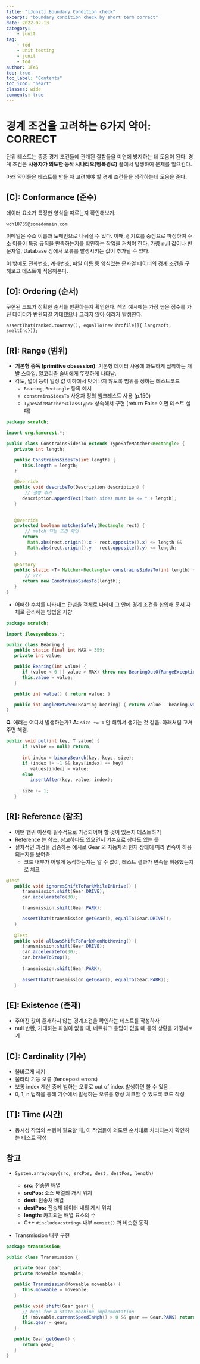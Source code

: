 ```yaml
---
title: "[Junit] Boundary Condition check"
excerpt: "boundary condition check by short term correct"
date: 2022-02-13
category:
    - junit
tag:
    - tdd
    - unit testing
    - junit
    - tdd
author: 1FeS
toc: true
toc_label: "Contents"
toc_icon: "heart"
classes: wide
comments: true
---
```


# 경계 조건을 고려하는 6가지 약어: CORRECT

단위 테스트는 종종 경계 조건들에 관계된 결함들을 미연에 방지하는 데 도움이 된다. 경계 조건은 **사용자가 의도한 동작 시나리오(행복경로)** 끝에서 발생하여 문제를 일으킨다.

아래 약어들은 테스트를 만들 때 고려해야 할 경계 조건들을 생각하는데 도움을 준다.

## [C]:  Conformance (준수)

데이터 요소가 특정한 양식을 따르는지 확인해보기.

`wch18735@somedomain.com`

이메일은 주소 이름과 도메인으로 나눠질 수 있다. 이때, `@` 기호를 중심으로 파싱하여 주소 이름이 특정 규칙을 만족하는지를 확인하는 작업을 거쳐야 한다. 가령 null 값이나 빈 문자열, Database 상에서 오류를 발생시키는 값이 추가될 수 있다.

이 밖에도 전화번호, 계좌번호, 파일 이름 등 양식있는 문자열 데이터의 경계 조건을 구해보고 테스트에 적용해본다.

## [O]: Ordering (순서)

구현된 코드가 정확한 순서를 반환하는지 확인한다. 책의 예시에는 가장 높은 점수를 가진 데이터가 반환되길 기대했으나 그러지 않아 에러가 발생한다.

`assertThat(ranked.toArray(), equalTo(new Profile[]{ langrsoft, smeltInc}));`

## [R]: Range (범위)

- **기본형 중독 (primitive obsession)**: 기본형 데이터 사용에 과도하게 집착하는 개발 스타일. 알고리즘 솔버에게 뚜렷하게 나타남.
- 각도, 넓이 등이 일정 값 이하에서 벗어나지 않도록 범위를 정하는 테스트코드
  - `Bearing`, `Rectangle` 등의 예시
  - `constrainsSidesTo` 사용자 정의 햄크레스트 사용 (p.150)
  - `TypeSafeMatcher<ClassType>` 상속해서 구현 (return False 이면 테스트 실패)
```java
package scratch;

import org.hamcrest.*;

public class ConstrainsSidesTo extends TypeSafeMatcher<Rectangle> {
   private int length;

   public ConstrainsSidesTo(int length) {
      this.length = length;
   }

   @Override
   public void describeTo(Description description) {
	   // 설명 추가
      description.appendText("both sides must be <= " + length);
   }

    
   @Override
   protected boolean matchesSafely(Rectangle rect) {
	   // match 되는 조건 확인
      return 
        Math.abs(rect.origin().x - rect.opposite().x) <= length &&
        Math.abs(rect.origin().y - rect.opposite().y) <= length;
   }
   
   @Factory
   public static <T> Matcher<Rectangle> constrainsSidesTo(int length) {
	   // ???
      return new ConstrainsSidesTo(length);
   }
}
```
- 어떠한 수치를 나타내는 관념을 객체로 나타내 그 안에 경계 조건을 삽입해 문서 자체로 관리하는 방법을 지향
```java
package scratch;

import iloveyouboss.*;

public class Bearing {
   public static final int MAX = 359;
   private int value;

   public Bearing(int value) {
      if (value < 0 || value > MAX) throw new BearingOutOfRangeException();
      this.value = value;
   }

   public int value() { return value; }

   public int angleBetween(Bearing bearing) { return value - bearing.value; }
}
```

**Q.** 에러는 어디서 발생하는가?
**A:** `size += 1` 안 해줘서 생기는 것 같음. 아래처럼 고쳐주면 해결.
```java
public void put(int key, T value) {
      if (value == null) return;
      
      int index = binarySearch(key, keys, size);
      if (index != -1 && keys[index] == key) 
         values[index] = value;
      else
         insertAfter(key, value, index);
      
      size += 1;
   }
```

## [R]: Reference (참조)

- 어떤 행위 이전에 필수적으로 가정되어야 할 것이 있는지 테스트하기
- Reference 는 참조, 참고하다도 있으면서 기본으로 삼다도 있는 듯
- 절차적인 과정을 검증하는 예시로 Gear 와 자동차의 현재 상태에 따라 변속이 허용되는지를 보여줌
  - 코드 내부가 어떻게 동작하는지는 알 수 없이, 테스트 결과가 변속을 허용했는지로 체크
```java
@Test
   public void ignoresShiftToParkWhileInDrive() {
      transmission.shift(Gear.DRIVE);
      car.accelerateTo(30);

      transmission.shift(Gear.PARK);

      assertThat(transmission.getGear(), equalTo(Gear.DRIVE));
   }
   
   @Test
   public void allowsShiftToParkWhenNotMoving() {
      transmission.shift(Gear.DRIVE);
      car.accelerateTo(30);
      car.brakeToStop();
      
      transmission.shift(Gear.PARK);
      
      assertThat(transmission.getGear(), equalTo(Gear.PARK));
   }
```
 
## [E]: Existence (존재)

- 주어진 값이 존재하지 않는 경계조건을 확인하는 테스트를 작성하자
- null 반환, 기대하는 파일이 없을 때, 네트워크 응답이 없을 때 등의 상황을 가정해보기

## [C]: Cardinality (기수)

- 올바르게 세기
- 울타리 기둥 오류 (fencepost errors)
- 보통 index 계산 중에 범하는 오류로 out of index 발생하면 볼 수 있음
- 0, 1, n 법칙을 통해 기수에서 발생하는 오류를 항상 체크할 수 있도록 코드 작성

## [T]: Time (시간)

- 동시성 작업의 수행이 필요할 때, 이 작업들이 의도된 순서대로 처리되는지 확인하는 테스트 작성

## 참고

- `System.arraycopy(src, srcPos, dest, destPos, length)`
  - **src:** 전송원 배열
  - **srcPos:** 소스 배열의 개시 위치
  - **dest:** 전송처 배열
  - **destPos:** 전송체 데이터 내의 게시 위치
  - **length:** 카피되는 배열 요소의 수
  - C++ `#include<cstring>` 내부 `memset()` 과 비슷한 동작

- Transmission 내부 구현
```java
package transmission;

public class Transmission {

   private Gear gear;
   private Moveable moveable;

   public Transmission(Moveable moveable) {
      this.moveable = moveable;
   }

   public void shift(Gear gear) {
      // begs for a state-machine implementation
      if (moveable.currentSpeedInMph() > 0 && gear == Gear.PARK) return; 
      this.gear = gear;
   }

   public Gear getGear() {
      return gear;
   }
}
```